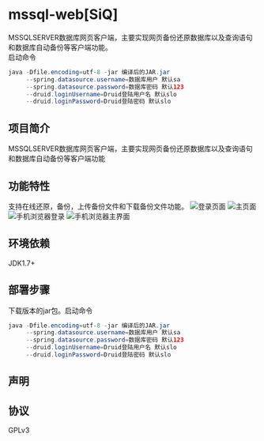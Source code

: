 # mssql-web[SiQ]
MSSQLSERVER数据库网页客户端，主要实现网页备份还原数据库以及查询语句和数据库自动备份等客户端功能。
<br>
启动命令
<br>
```java 
java -Dfile.encoding=utf-8 -jar 编译后的JAR.jar
     --spring.datasource.username=数据库用户 默认sa
     --spring.datasource.password=数据库密码 默认123
     --druid.loginUsername=Druid登陆用户名 默认slo
     --druid.loginPassword=Druid登陆密码 默认slo
```


项目简介
---------
MSSQLSERVER数据库网页客户端，主要实现网页备份还原数据库以及查询语句和数据库自动备份等客户端功能

功能特性
---------
支持在线还原，备份，上传备份文件和下载备份文件功能。
![登录页面](http://chuantu.biz/t6/162/1512031636x-1566638301.jpg)
![主页面](http://chuantu.biz/t6/162/1512031730x-1404793361.jpg)
![手机浏览器登录](http://s6.sinaimg.cn/middle/001Ymsvuzy7gdf7YjY1c5&690)
![手机浏览器主界面](http://s5.sinaimg.cn/middle/001Ymsvuzy7gdf7SD0Uf4&690)

环境依赖
---------
JDK1.7+

部署步骤
---------
下载版本的jar包。启动命令
<br>
```java 
java -Dfile.encoding=utf-8 -jar 编译后的JAR.jar
     --spring.datasource.username=数据库用户 默认sa
     --spring.datasource.password=数据库密码 默认123
     --druid.loginUsername=Druid登陆用户名 默认slo
     --druid.loginPassword=Druid登陆密码 默认slo
```

声明
---------


协议
---------
GPLv3

